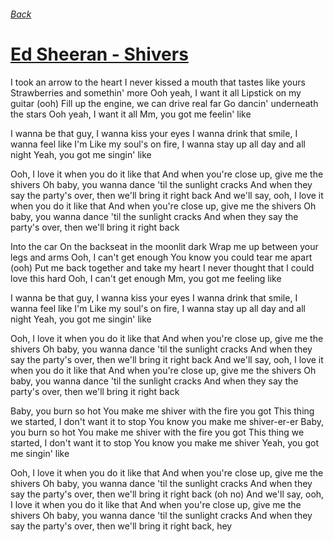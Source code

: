 ###### [Back](../Readme.md)
# [Ed Sheeran - Shivers](tabs.md)

I took an arrow to the heart
I never kissed a mouth that tastes like yours
Strawberries and somethin' more
Ooh yeah, I want it all
Lipstick on my guitar (ooh)
Fill up the engine, we can drive real far
Go dancin' underneath the stars
Ooh yeah, I want it all
Mm, you got me feelin' like

I wanna be that guy, I wanna kiss your eyes
I wanna drink that smile, I wanna feel like I'm
Like my soul's on fire, I wanna stay up all day and all night
Yeah, you got me singin' like

Ooh, I love it when you do it like that
And when you're close up, give me the shivers
Oh baby, you wanna dance 'til the sunlight cracks
And when they say the party's over, then we'll bring it right back
And we'll say, ooh, I love it when you do it like that
And when you're close up, give me the shivers
Oh baby, you wanna dance 'til the sunlight cracks
And when they say the party's over, then we'll bring it right back

Into the car
On the backseat in the moonlit dark
Wrap me up between your legs and arms
Ooh, I can't get enough
You know you could tear me apart (ooh)
Put me back together and take my heart
I never thought that I could love this hard
Ooh, I can't get enough
Mm, you got me feeling like

I wanna be that guy, I wanna kiss your eyes
I wanna drink that smile, I wanna feel like I'm
Like my soul's on fire, I wanna stay up all day and all night
Yeah, you got me singin' like

Ooh, I love it when you do it like that
And when you're close up, give me the shivers
Oh baby, you wanna dance 'til the sunlight cracks
And when they say the party's over, then we'll bring it right back
And we'll say, ooh, I love it when you do it like that
And when you're close up, give me the shivers
Oh baby, you wanna dance 'til the sunlight cracks
And when they say the party's over, then we'll bring it right back

Baby, you burn so hot
You make me shiver with the fire you got
This thing we started, I don't want it to stop
You know you make me shiver-er-er
Baby, you burn so hot
You make me shiver with the fire you got
This thing we started, I don't want it to stop
You know you make me shiver
Yeah, you got me singin' like

Ooh, I love it when you do it like that
And when you're close up, give me the shivers
Oh baby, you wanna dance 'til the sunlight cracks
And when they say the party's over, then we'll bring it right back (oh no)
And we'll say, ooh, I love it when you do it like that
And when you're close up, give me the shivers
Oh baby, you wanna dance 'til the sunlight cracks
And when they say the party's over, then we'll bring it right back, hey